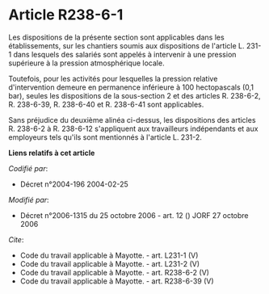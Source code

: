 # Article R238-6-1

Les dispositions de la présente section sont applicables dans les établissements, sur les chantiers soumis aux dispositions
de l'article L. 231-1 dans lesquels des salariés sont appelés à intervenir à une pression supérieure à la pression
atmosphérique locale. 

Toutefois, pour les activités pour lesquelles la pression relative d'intervention demeure en permanence inférieure à 100
hectopascals (0,1 bar), seules les dispositions de la sous-section 2 et des articles R. 238-6-2, R. 238-6-39, R. 238-6-40 et
R. 238-6-41 sont applicables. 

Sans préjudice du deuxième alinéa ci-dessus, les dispositions des articles R. 238-6-2 à R. 238-6-12 s'appliquent aux
travailleurs indépendants et aux employeurs tels qu'ils sont mentionnés à l'article L. 231-2.

**Liens relatifs à cet article**

_Codifié par_:

  - Décret n°2004-196 2004-02-25

_Modifié par_:

  - Décret n°2006-1315 du 25 octobre 2006 - art. 12 () JORF 27 octobre 2006

_Cite_:

  - Code du travail applicable à Mayotte. - art. L231-1 (V)
  - Code du travail applicable à Mayotte. - art. L231-2 (V)
  - Code du travail applicable à Mayotte. - art. R238-6-2 (V)
  - Code du travail applicable à Mayotte. - art. R238-6-39 (V)
